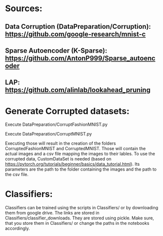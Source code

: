 # Sources:
## Data Corruption (DataPreparation/Corruption): https://github.com/google-research/mnist-c
## Sparse Autoencoder (K-Sparse): https://github.com/AntonP999/Sparse_autoencoder
## LAP: https://github.com/alinlab/lookahead_pruning



# Generate Corrupted datasets:
Execute DataPreparation/CorruptFashionMNIST.py 

Execute DataPreparation/CorruptMNIST.py

Executing those will result in the creation of the folders CorruptedFashionMNIST and CorruptedMNIST.
Those will contain the actual images and a csv file mapping the images to their lables.
To use the corrupted data, CustomDataSet is needed (based on https://pytorch.org/tutorials/beginner/basics/data_tutorial.html).
Its parameters are the path to the folder containing the images and the path to the csv file.

# Classifiers:
Classifiers can be trained using the scripts in Classifiers/ or by downloading them from google drive.
The links are stored in Classifiers/classifier_downloads.
They are stored using pickle.
Make sure, that  you store them in Classifiers/ or change the paths in the notebooks accordingly.
